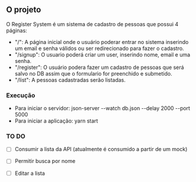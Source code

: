 

## O projeto
  O Register System é um sistema de cadastro de pessoas que possui 4 páginas:
 - "/": A página inicial onde o usuário poderar entrar no sistema inserindo um email e senha válidos ou ser redirecionado para fazer o cadastro.
 - "/signup": O usuario poderá criar um user, inserindo nome, email e uma senha.
 - "/register": O usuário podera fazer um cadastro de pessoas que será salvo no DB assim que o formulario for preenchido e submetido.
 - "/list": A pessoas cadastradas serão listadas.

### Execução

- Para iniciar o servidor: json-server --watch db.json --delay 2000 --port 5000
- Para iniciar a aplicação: yarn start

### TO DO

- [ ] Consumir a lista da API (atualmente é consumido a partir de um mock)
- [ ] Permitir busca por nome
- [ ] Editar a lista


